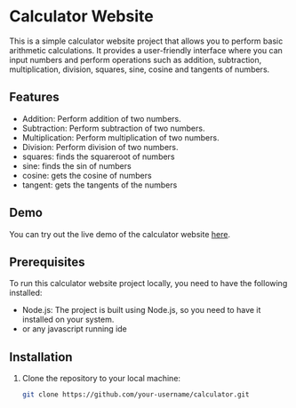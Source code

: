 # Calculator Website

This is a simple calculator website project that allows you to perform basic arithmetic calculations. It provides a user-friendly interface where you can input numbers and perform operations such as addition, subtraction, multiplication, division, squares, sine, cosine and tangents of numbers.

## Features

- Addition: Perform addition of two numbers.
- Subtraction: Perform subtraction of two numbers.
- Multiplication: Perform multiplication of two numbers.
- Division: Perform division of two numbers.
- squares: finds the squareroot of numbers
- sine: finds the sin of numbers
- cosine: gets the cosine of numbers
- tangent: gets the tangents of the numbers

## Demo

You can try out the live demo of the calculator website [here](https://olaniyanp11.github.io/calculator).

## Prerequisites

To run this calculator website project locally, you need to have the following installed:

- Node.js: The project is built using Node.js, so you need to have it installed on your system.
- or any javascript running ide

## Installation

1. Clone the repository to your local machine:

   ```bash
   git clone https://github.com/your-username/calculator.git
